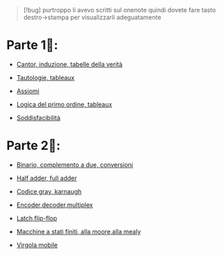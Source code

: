 >[!bug] purtroppo li avevo scritti sul onenote quindi dovete fare tasto destro->stampa per visualizzarli adeguatamente
# Parte 1🤔: 

- [Cantor, induzione, tabelle della verità](Cap1-logica.md) 
    
- [Tautologie, tableaux](Cap2-logica.md) 
    
- [Assiomi](Cap3-logica.md) 
    
- [Logica del primo ordine, tableaux](Cap4-logica.md) 
    
- [Soddisfacibilità](Cap5-logica.md)

# Parte 2🔌: 

- [Binario, complemento a due, conversioni](Cap6-logica.md) 
    
- [Half adder, full adder](Cap7-logica.md)  
    
- [Codice gray, karnaugh](Cap8-logica.md) 
    
- [Encoder,decoder,multiplex](Cap7-logica.md) 
    
- [Latch,flip-flop](Cap9-logica.md) 
    
- [Macchine a stati finiti, alla moore,alla mealy](Cap10-logica.md) 
    
- [Virgola mobile](Cap11-logica.md)